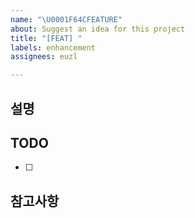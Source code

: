 ```yaml
---
name: "\U0001F64CFEATURE"
about: Suggest an idea for this project
title: "[FEAT] "
labels: enhancement
assignees: euzl

---
```


## 설명

## TODO
- [ ]

## 참고사항

